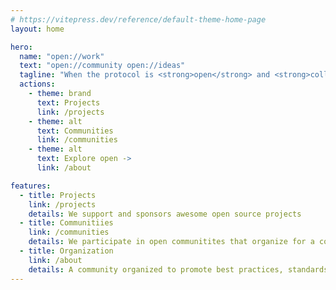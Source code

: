 ```yaml
---
# https://vitepress.dev/reference/default-theme-home-page
layout: home

hero:
  name: "open://work"
  text: "open://community open://ideas"
  tagline: "When the protocol is <strong>open</strong> and <strong>collaboration</strong> is the standard, the results are inevitably <strong>positive</strong>"
  actions:
    - theme: brand
      text: Projects
      link: /projects
    - theme: alt
      text: Communities
      link: /communities
    - theme: alt
      text: Explore open ->
      link: /about

features:
  - title: Projects
    link: /projects
    details: We support and sponsors awesome open source projects
  - title: Communitiies
    link: /communities
    details: We participate in open communitites that organize for a common good
  - title: Organization
    link: /about
    details: A community organized to promote best practices, standards and openness
---
```

